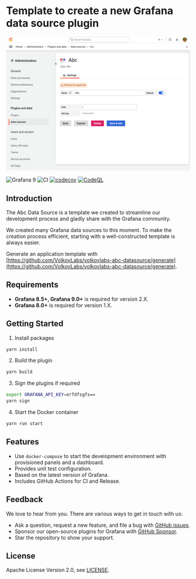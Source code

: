 # Template to create a new Grafana data source plugin

![Datasource](https://github.com/VolkovLabs/volkovlabs-abc-datasource/raw/main/src/img/datasource.png)

![Grafana 9](https://img.shields.io/badge/Grafana-9.5.2-orange)
![CI](https://github.com/volkovlabs/volkovlabs-abc-datasource/workflows/CI/badge.svg)
[![codecov](https://codecov.io/gh/VolkovLabs/volkovlabs-abc-datasource/branch/main/graph/badge.svg?token=2W9VR0PG5N)](https://codecov.io/gh/VolkovLabs/volkovlabs-abc-datasource)
[![CodeQL](https://github.com/VolkovLabs/volkovlabs-abc-datasource/actions/workflows/codeql-analysis.yml/badge.svg)](https://github.com/VolkovLabs/volkovlabs-abc-datasource/actions/workflows/codeql-analysis.yml)

## Introduction

The Abc Data Source is a template we created to streamline our development process and gladly share with the Grafana community.

We created many Grafana data sources to this moment. To make the creation process efficient, starting with a well-constructed template is always easier.

Generate an application template with [https://github.com/VolkovLabs/volkovlabs-abc-datasource/generate](https://github.com/VolkovLabs/volkovlabs-abc-datasource/generate).

## Requirements

- **Grafana 8.5+, Grafana 9.0+** is required for version 2.X.
- **Grafana 8.0+** is required for version 1.X.

## Getting Started

1. Install packages

```bash
yarn install
```

2. Build the plugin

```bash
yarn build
```

3. Sign the plugins if required

```bash
export GRAFANA_API_KEY=erfdfsgfs==
yarn sign
```

4. Start the Docker container

```bash
yarn run start
```

## Features

- Use `docker-compose` to start the development environment with provisioned panels and a dashboard.
- Provides unit test configuration.
- Based on the latest version of Grafana.
- Includes GitHub Actions for CI and Release.

## Feedback

We love to hear from you. There are various ways to get in touch with us:

- Ask a question, request a new feature, and file a bug with [GitHub issues](https://github.com/volkovlabs/volkovlabs-abc-datasource/issues/new/choose).
- Sponsor our open-source plugins for Grafana with [GitHub Sponsor](https://github.com/sponsors/VolkovLabs).
- Star the repository to show your support.

## License

Apache License Version 2.0, see [LICENSE](https://github.com/volkovlabs/volkovlabs-abc-datasource/blob/main/LICENSE).
